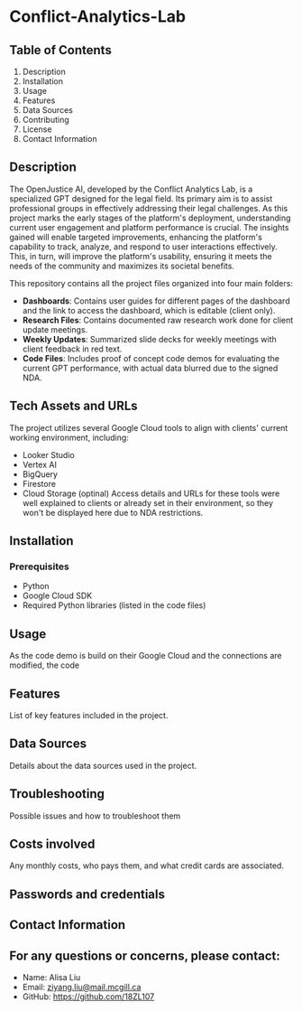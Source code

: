 # Conflict-Analytics-Lab

## Table of Contents
1. Description
2. Installation
3. Usage
4. Features
5. Data Sources
6. Contributing
7. License
8. Contact Information
   
## Description
The OpenJustice AI, developed by the Conflict Analytics Lab, is a specialized GPT designed for the legal field. Its primary aim is to assist professional groups in effectively addressing their legal challenges. As this project marks the early stages of the platform's deployment, understanding current user engagement and platform performance is crucial. The insights gained will enable targeted improvements, enhancing the platform's capability to track, analyze, and respond to user interactions effectively. This, in turn, will improve the platform's usability, ensuring it meets the needs of the community and maximizes its societal benefits.

This repository contains all the project files organized into four main folders:
- **Dashboards**: Contains user guides for different pages of the dashboard and the link to access the dashboard, which is editable (client only).
- **Research Files**: Contains documented raw research work done for client update meetings.
- **Weekly Updates**: Summarized slide decks for weekly meetings with client feedback in red text.
- **Code Files**: Includes proof of concept code demos for evaluating the current GPT performance, with actual data blurred due to the signed NDA.

## Tech Assets and URLs
The project utilizes several Google Cloud tools to align with clients' current working environment, including:
- Looker Studio
- Vertex AI
- BigQuery
- Firestore
- Cloud Storage (optinal)
Access details and URLs for these tools were well explained to clients or already set in their environment, so they won't be displayed here due to NDA restrictions.

## Installation
### Prerequisites
- Python
- Google Cloud SDK
- Required Python libraries (listed in the code files)

## Usage
As the code demo is build on their Google Cloud and the connections are modified, the code 

## Features
List of key features included in the project.

## Data Sources
Details about the data sources used in the project.

## Troubleshooting
Possible issues and how to troubleshoot them

## Costs involved
Any monthly costs, who pays them, and what credit cards are associated.

## Passwords and credentials

## Contact Information

## For any questions or concerns, please contact:
- Name: Alisa Liu
- Email: ziyang.liu@mail.mcgill.ca
- GitHub: https://github.com/18ZL107


